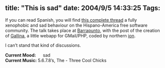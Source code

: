 title: "This is sad"
date: 2004/9/5 14:33:25
Tags: 
---
<p>If you can read Spanish, you will find <a href="http://barrapunto.com/comments.pl?sid=44125&amp;op=&amp;threshold=0&amp;commentsort=0&amp;mode=nested&amp;cid=348099">this complete thread</a> a fully xenophobic and sad behaviour on the Hispano-America free software community. The talk takes place at <a href="http://www.barrapunto.com/">Barrapunto</a>, with the post of the creation of <a href="http://ion.gluch.org.mx/files/Hacks/gallina/">Gallina</a>, a little webapp for GMail/PHP, coded by northern <a href="http://ion.gluch.org.mx/">ion</a>.</p>

<p>I can&#8217;t stand that kind of discussions.</p>

<p><strong>Current Mood:</strong> <img width="15" height="15" src="http://stat.livejournal.com/img/mood/growf/smileys/sad.gif"/> sad<br/><strong>Current Music:</strong> 5.6.7.8&#8217;s, The - Three Cool Chicks</p>
